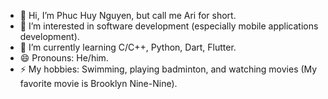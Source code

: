 - 👋 Hi, I’m Phuc Huy Nguyen, but call me Ari for short.
- 👀 I’m interested in software development (especially mobile applications development).
- 🌱 I’m currently learning C/C++, Python, Dart, Flutter.
- 😄 Pronouns: He/him.
- ⚡ My hobbies: Swimming, playing badminton, and watching movies (My favorite movie is Brooklyn Nine-Nine). 

<!---
HuyNguyen25/HuyNguyen25 is a ✨ special ✨ repository because its `README.md` (this file) appears on your GitHub profile.
You can click the Preview link to take a look at your changes.
--->
